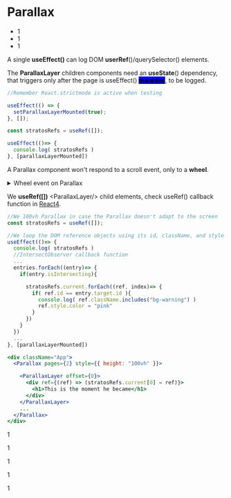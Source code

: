 # Parallax

* 1
* 1
* 1

A single **useEffect()** can log DOM **userRef**()/querySelector() elements.&#x20;

The **ParallaxLayer** children components need an **useState**() dependency, that triggers only after the page is useEffect() <mark style="background-color:blue;">**mounted**</mark>, to be logged.

```jsx
//Remember React.strictmode is active when testing

useEffect(() => {
  setParallaxLayerMounted(true); 
}, []);

const stratosRefs = useRef([]);

useEffect(()=> {
  console.log( stratosRefs )
}, [parallaxLayerMounted])
```

A Parallax component won't respond to a scroll event, only to a **wheel**.

<details>

<summary>Wheel event on Parallax</summary>

The wheel event is attached to the useRef() of the \<Parallax> container.

```jsx
const parallaxRef = useRef(); 

useEffect(()=> {
  window.addEventListener('wheel', handleWheelEvent);
  
  return () => {
    if (parallaxRef.current) {
      parallaxRef.current.removeEventListener('wheel', handleWheelEvent);
    }
  };
}, [])

const handleWheelEvent = (index) => {
  const {container, current} = parallaxRef.current;
  const scrollpercent = 
    current / (container.current.scrollHeight - window.innerHeight)
  console.log(scrollpercent);
};

<div className="App">
  <Parallax pages={2} ref={parallaxRef} style={{ height: "100vh" }}>
    <ParallaxLayer offset={0}>
      <h1>This is the moment he became</h1>
    </ParallaxLayer>
    ...
  </Parallax>
</div>
```

</details>

&#x20;We **useRef(\[])** \<ParallaxLayer/> child elements, check useRef() callback function in [React4](../../js/js-4-spread-and-rest-operators-error-constructor-and-object-try-catch-and-finally.md).

```jsx
//We 100vh Parallax in case the Parallax doesn't adapt to the screen
const stratosRefs = useRef([]);

//We loop the DOM reference objects using its id, className, and style properties
useEffect(()=> {
  console.log( stratosRefs )
  //IntersectObserver callback function
  ...
  entries.forEach((entry)=> {
    if(entry.isIntersecting){

      stratosRefs.current.forEach((ref, index)=> {
        if( ref.id == entry.target.id ){
          console.log( ref.className.includes("bg-warning") )
          ref.style.color = "pink"
        }
      })
    }
  })
  ...
}, [parallaxLayerMounted])

<div className="App">
  <Parallax pages={2} style={{ height: "100vh" }}>

    <ParallaxLayer offset={0}>
      <div ref={(ref) => (stratosRefs.current[0] = ref)}>
        <h1>This is the moment he became</h1>
      </div>
    </ParallaxLayer>
    ...
  </Parallax>
</div>
```

1

1

1

1

1

